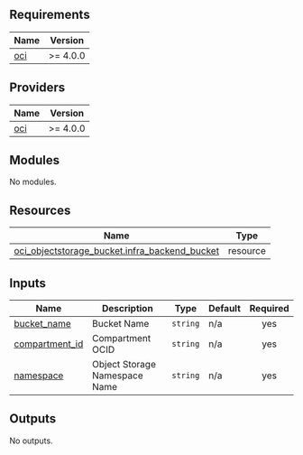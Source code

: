 ## Requirements

| Name | Version |
|------|---------|
| <a name="requirement_oci"></a> [oci](#requirement\_oci) | >= 4.0.0 |

## Providers

| Name | Version |
|------|---------|
| <a name="provider_oci"></a> [oci](#provider\_oci) | >= 4.0.0 |

## Modules

No modules.

## Resources

| Name | Type |
|------|------|
| [oci_objectstorage_bucket.infra_backend_bucket](https://registry.terraform.io/providers/oracle/oci/latest/docs/resources/objectstorage_bucket) | resource |

## Inputs

| Name | Description | Type | Default | Required |
|------|-------------|------|---------|:--------:|
| <a name="input_bucket_name"></a> [bucket\_name](#input\_bucket\_name) | Bucket Name | `string` | n/a | yes |
| <a name="input_compartment_id"></a> [compartment\_id](#input\_compartment\_id) | Compartment OCID | `string` | n/a | yes |
| <a name="input_namespace"></a> [namespace](#input\_namespace) | Object Storage Namespace Name | `string` | n/a | yes |

## Outputs

No outputs.
